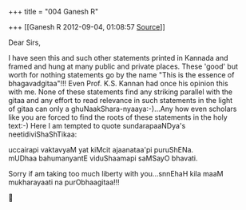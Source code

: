 +++
title = "004 Ganesh R"

+++
[[Ganesh R	2012-09-04, 01:08:57 [Source](https://groups.google.com/g/bvparishat/c/Fk203C3y1z4)]]



Dear Sirs,

I have seen this and such other statements printed in Kannada and  
framed and hung at many public and private places. These 'good' but  
worth for nothing statements go by the name "This is the essence of  
bhagavadgitaa"!!! Even Prof. K.S. Kannan had once his opinion this  
with me. None of these statements find any striking parallel with the  
gitaa and any effort to read relevance in such statements in the light  
of gitaa can only a ghuNaakShara-nyaaya:-)...Any how even scholars  
like you are forced to find the roots of these statements in the holy  
text:-) Here I am tempted to quote sundarapaaNDya's  
neetidiviShaShTikaa:

uccairapi vaktavyaM yat kiMcit ajaanataa'pi puruShENa.  
mUDhaa bahumanyantE viduShaamapi saMSayO bhavati.

Sorry if am taking too much liberty with you...snnEhaH kila maaM  
mukharayaati na purObhaagitaa!!!




